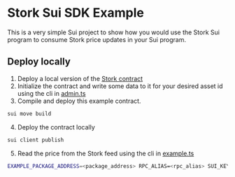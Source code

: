 # Stork Sui SDK Example
This is a very simple Sui project to show how you would use the Stork Sui program to consume Stork price updates in your Sui program.

## Deploy locally
1. Deploy a local version of the [Stork contract](../../contracts/sui) 
2. Initialize the contract and write some data to it for your desired asset id using the cli in [admin.ts](../../contracts/sui/cli/admin.ts)
3. Compile and deploy this example contract.
```bash
sui move build
```
4. Deploy the contract locally
```bash
sui client publish
```
5. Read the price from the Stork feed using the cli in [example.ts](example.ts)
```bash
EXAMPLE_PACKAGE_ADDRESS=<package_address> RPC_ALIAS=<rpc_alias> SUI_KEY_ALIAS=<key_alias> npx ts-node ./app/example.ts read-price <asset_id> <stork_contract_address>
```